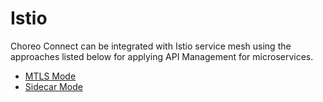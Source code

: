 # Istio

Choreo Connect can be integrated with Istio service mesh using the approaches listed below for applying API Management for microservices.

- [MTLS Mode](mtls-mode)
- [Sidecar Mode](sidecar-mode)